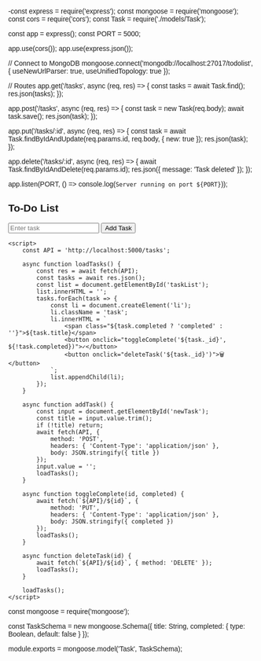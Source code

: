 -const express = require('express');
const mongoose = require('mongoose');
const cors = require('cors');
const Task = require('./models/Task');

const app = express();
const PORT = 5000;

app.use(cors());
app.use(express.json());

// Connect to MongoDB
mongoose.connect('mongodb://localhost:27017/todolist', {
    useNewUrlParser: true,
    useUnifiedTopology: true
});

// Routes
app.get('/tasks', async (req, res) => {
    const tasks = await Task.find();
    res.json(tasks);
});

app.post('/tasks', async (req, res) => {
    const task = new Task(req.body);
    await task.save();
    res.json(task);
});

app.put('/tasks/:id', async (req, res) => {
    const task = await Task.findByIdAndUpdate(req.params.id, req.body, { new: true });
    res.json(task);
});

app.delete('/tasks/:id', async (req, res) => {
    await Task.findByIdAndDelete(req.params.id);
    res.json({ message: 'Task deleted' });
});

app.listen(PORT, () => console.log(`Server running on port ${PORT}`));
<!DOCTYPE html>
<html>
<head>
    <title>To-Do List</title>
    <style>
        body { font-family: Arial; padding: 20px; }
        .task { margin-bottom: 10px; }
        .completed { text-decoration: line-through; color: gray; }
    </style>
</head>
<body>
    <h2>To-Do List</h2>
    <input id="newTask" placeholder="Enter task" />
    <button onclick="addTask()">Add Task</button>
    <ul id="taskList"></ul>

    <script>
        const API = 'http://localhost:5000/tasks';

        async function loadTasks() {
            const res = await fetch(API);
            const tasks = await res.json();
            const list = document.getElementById('taskList');
            list.innerHTML = '';
            tasks.forEach(task => {
                const li = document.createElement('li');
                li.className = 'task';
                li.innerHTML = `
                    <span class="${task.completed ? 'completed' : ''}">${task.title}</span>
                    <button onclick="toggleComplete('${task._id}', ${!task.completed})">✓</button>
                    <button onclick="deleteTask('${task._id}')">🗑️</button>
                `;
                list.appendChild(li);
            });
        }

        async function addTask() {
            const input = document.getElementById('newTask');
            const title = input.value.trim();
            if (!title) return;
            await fetch(API, {
                method: 'POST',
                headers: { 'Content-Type': 'application/json' },
                body: JSON.stringify({ title })
            });
            input.value = '';
            loadTasks();
        }

        async function toggleComplete(id, completed) {
            await fetch(`${API}/${id}`, {
                method: 'PUT',
                headers: { 'Content-Type': 'application/json' },
                body: JSON.stringify({ completed })
            });
            loadTasks();
        }

        async function deleteTask(id) {
            await fetch(`${API}/${id}`, { method: 'DELETE' });
            loadTasks();
        }

        loadTasks();
    </script>
</body>
</html>
const mongoose = require('mongoose');

const TaskSchema = new mongoose.Schema({
    title: String,
    completed: {
        type: Boolean,
        default: false
    }
});

module.exports = mongoose.model('Task', TaskSchema);
